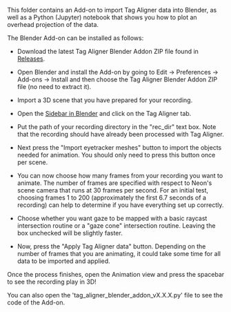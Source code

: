 This folder contains an Add-on to import Tag Aligner data into Blender, as well as a Python (Jupyter) notebook that shows you how to plot an overhead projection of the data.

The Blender Add-on can be installed as follows:

- Download the latest Tag Aligner Blender Addon ZIP file found in [Releases](https://github.com/pupil-labs/tag-aligner/releases).

- Open Blender and install the Add-on by going to Edit -> Preferences -> Add-ons -> Install and then choose the Tag Aligner Blender Addon ZIP file (no need to extract it).

- Import a 3D scene that you have prepared for your recording.

- Open the [Sidebar in Blender](https://www.youtube.com/watch?v=TrS18jCazok) and click on the Tag Aligner tab.

- Put the path of your recording directory in the "rec_dir" text box. Note that the recording should have already been processed with Tag Aligner.

- Next press the "Import eyetracker meshes" button to import the objects needed for animation. You should only need to press this button once per scene.

- You can now choose how many frames from your recording you want to animate. The number of frames are specified with respect to Neon's scene camera that runs at 30 frames per second. For an initial test, choosing frames 1 to 200 (approximately the first 6.7 seconds of a recording) can help to determine if you have everything set up correctly.

- Choose whether you want gaze to be mapped with a basic raycast intersection routine or a "gaze cone" intersection routine. Leaving the box unchecked will be slightly faster.

- Now, press the "Apply Tag Aligner data" button. Depending on the number of frames that you are animating, it could take some time for all data to be imported and applied.

Once the process finishes, open the Animation view and press the spacebar to see the recording play in 3D!

You can also open the 'tag_aligner_blender_addon_vX.X.X.py' file to see the code of the Add-on.
